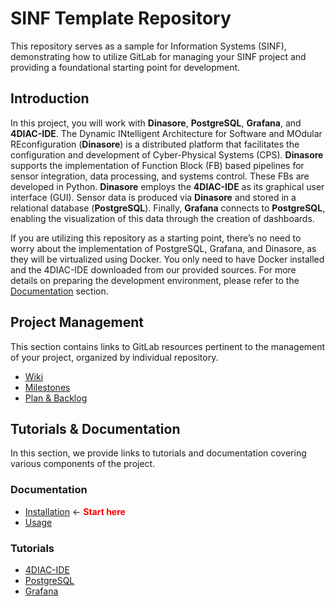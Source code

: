 # SINF Template Repository

This repository serves as a sample for Information Systems (SINF), demonstrating how to utilize GitLab for managing your SINF project and providing a foundational starting point for development.

## Introduction

In this project, you will work with **Dinasore**, **PostgreSQL**, **Grafana**, and **4DIAC-IDE**. The Dynamic INtelligent Architecture for Software and MOdular REconfiguration (**Dinasore**) is a distributed platform that facilitates the configuration and development of Cyber-Physical Systems (CPS). **Dinasore** supports the implementation of Function Block (FB) based pipelines for sensor integration, data processing, and systems control. These FBs are developed in Python. **Dinasore** employs the **4DIAC-IDE** as its graphical user interface (GUI). Sensor data is produced via **Dinasore** and stored in a relational database (**PostgreSQL**). Finally, **Grafana** connects to **PostgreSQL**, enabling the visualization of this data through the creation of dashboards.

If you are utilizing this repository as a starting point, there’s no need to worry about the implementation of PostgreSQL, Grafana, and Dinasore, as they will be virtualized using Docker. You only need to have Docker installed and the 4DIAC-IDE downloaded from our provided sources. For more details on preparing the development environment, please refer to the [Documentation](#documentation) section.

## Project Management

This section contains links to GitLab resources pertinent to the management of your project, organized by individual repository.

* [Wiki](https://gitlab.up.pt/sinf/sinf-template/-/wikis)
* [Milestones](https://gitlab.up.pt/sinf/sinf-template/-/milestones)
* [Plan & Backlog](https://gitlab.up.pt/sinf/sinf-template/-/boards)

## Tutorials & Documentation

In this section, we provide links to tutorials and documentation covering
various components of the project.

### Documentation

* [Installation](docs/installation.md)  $\leftarrow$  <span style="color:red">**Start here**</span>
* [Usage](docs/usage.md)

### Tutorials

* [4DIAC-IDE](docs/4diac-ide.md)
* [PostgreSQL](docs/postgre.md)
* [Grafana](docs/grafana.md)


